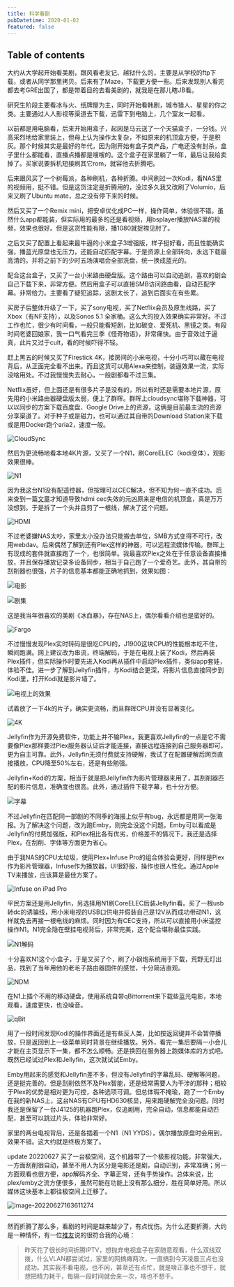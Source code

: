 ```yaml
---
title: 科学看剧
pubDatetime: 2020-01-02
featured: false
---
```


## Table of contents

大约从大学起开始看美剧，跟风看老友记、越狱什么的，主要是从学校的ftp下载，或者从同学那里拷贝。后来有了Maze，下载更方便一些。后来发现别人看完都去考GRE出国了，都是带着目的去看美剧的，就我是在那儿瞎JB看。

研究生阶段主要看冰与火、纸牌屋为主，同时开始看韩剧，城市猎人、星星的你之类。主要通过人人影视等渠道去下载，迅雷下到电脑上，几个室友一起看。

以前都是用电脑看，后来开始用盒子，起因是马云送了一个天猫盒子，一分钱。兴高采烈地给家里装上，但母上认为操作太复杂，不如原来的机顶盒方便，于是积灰。那个时候其实是最好的年代，因为刚开始有盒子类产品，广电还没有封杀，盒子里什么都能看，直播点播都是嗖嗖的。这个盒子在家里躺了一年，最后让我给卖掉了。买家说要拆机短接刷其它rom，就容他去折腾吧。

后来跟风买了一个树莓派，各种刷机，各种折腾。中间刷过一次Kodi，看NAS里的视频用，挺不错。但是这货注定是折腾用的，没过多久我又改刷了Volumio，后来又刷了Ubuntu mate，总之没有停下来的时候。

然后又买了一个Remix mini，把安卓优化成PC一样，操作简单，体验很不错。虽然什么app都能装，但实际用的最多的还是看视频，用bsplayer播放NAS里的视频，效果也很好。但是这货性能有限，播1080就捉襟见肘了。

之后又买了配置上看起来最牛逼的小米盒子3增强版，样子挺好看，而且性能确实强，播蓝光原盘也无压力，还能自动匹配字幕。于是资源上全部转向，永远下载最高清的。并将之前下的少时五场演唱会全部洗盘，统一换成蓝光的。

配合这台盒子，又买了一台小米路由硬盘版。这个路由可以自动追剧，喜欢的剧会自己下载下来，非常方便。然后用盒子可以直接SMB访问路由看，自动匹配字幕。非常给力。主要看了疑犯追踪，这剧太长了，追到后面实在有些累。

买房子后整体升级了一下，买了sony电视，买了Netflix会员及原生线路，买了Xbox（有NF支持），以及Sonos 5.1 全家桶。这么大的投入效果确实非常好。不过工作也忙，很少有时间看，一般只能看短剧，比如碳变、爱死机、黑镜之类。有段时间老婆回娘家，我一口气看完三季《怪奇物语》，非常痛快。由于音效过于逼真，此片又过于cult，看的时候吓得不轻。

赶上黑五的时候又买了Firestick 4K，接房间的小米电视，十分小巧可以藏在电视背后，从正面完全看不出来。而且这货可以用Alexa来控制，装逼效果一流，实际没啥用处。不过我慢慢失去耐心，一般剧都看不过三集。

Netflix虽好，但上面还是有很多片子是没有的，所以有时还是需要本地片源，原先用的小米路由器硬盘版太弱，便上了群晖。群晖上cloudsync堪称下载神器，可以以同步的方案下载百度盘、Google Drive上的资源，这俩是目前最主流的资源分享渠道了。对于种子或是磁力，也可以通过其自带的Download Station来下载或是用Docker跑个aria2，速度一般。

![CloudSync](https://snipersteve-public.oss-cn-hangzhou.aliyuncs.com/pic/assets/d8a8cd4baba0839e9fd904498071dfc7-20230912223645-sfnyqbb.jpg)

然后为更流畅地看本地4K片源，又买了一个N1，刷CoreELEC（kodi变体），观影效果很棒。

![N1](https://snipersteve-public.oss-cn-hangzhou.aliyuncs.com/pic/assets/f786edae1f83133e063d413cad09d443-20230912223645-q3fvtvq.jpg)

因为我这台N1没有配遥控器，但按理可以CEC解决，但不知为何一直不成功。后来查到一篇[文章](https://post.smzdm.com/p/738281/)才知道导致hdmi cec失效的元凶原来是电信的机顶盒，真是万万没想到。于是拆了一个头并且剪了一根线，解决了这个问题。

![HDMI](https://snipersteve-public.oss-cn-hangzhou.aliyuncs.com/pic/assets/f4a712d1333567c1e417134fc13350dd-20230912223645-4kc7zes.jpg)

不过老婆嫌NAS太吵，家里太小没办法只能搬去单位，SMB方式变得不可行，改用webdav。后来偶然了解到还有Plex这样的神器，可以远程流媒体传输。群晖上有现成的套件就直接跑了一个，也很简单。我最喜欢Plex之处在于任意设备直接播放，并且保存播放记录多设备同步，相当于自己跑了一个爱奇艺。此外，其自带的刮削器也很强，片子的信息基本都能正确地抓到，效果如图：

![电影](https://snipersteve-public.oss-cn-hangzhou.aliyuncs.com/pic/assets/5408edcfb3afc7f653beb687bde3b4d9-20230912223645-axgog1h.jpg)

![剧集](https://snipersteve-public.oss-cn-hangzhou.aliyuncs.com/pic/assets/cb3dda4050240c0899872679b38556d6-20230912223645-iltiacb.jpg)

这是我当年很喜欢的美剧《冰血暴》，存在NAS上，偶尔看看介绍也是蛮好的。

![Fargo](https://snipersteve-public.oss-cn-hangzhou.aliyuncs.com/pic/assets/c889715cf601bbc35cd9a143be5ee4e7-20230912223645-2wn4a5m.jpg)

不过慢慢发现Plex实时转码是很吃CPU的，J1900这块CPU的性能根本吃不住，瞬间跑满。网上建议改为串流，终端解码，于是在电视上装了Kodi，然后再装Plex插件，但实际操作时要先进入Kodi再从插件中启动Plex插件，类似app套娃，体验不佳。进一步了解到Jellyfin插件，与Kodi结合更深，将影片信息直接同步到Kodi里，打开Kodi就是影片墙了。

![电视上的效果](https://snipersteve-public.oss-cn-hangzhou.aliyuncs.com/pic/assets/858a3bd6c4c329686b0b9307f9904bb3-20230912223645-lcbs620.jpg)

试着放了一下4k的片子，确实更流畅，而且群晖CPU并没有显著变化。

![4K](https://snipersteve-public.oss-cn-hangzhou.aliyuncs.com/pic/assets/ecd01f17a2abf1208186995698b00e2f-20230912223645-rl0usop.jpg)

Jellyfin作为开源免费软件，功能上并不输Plex，我更喜欢Jellyfin的一点是它不需要像Plex那样要过Plex服务器认证后才能连接，直接远程连接到自己服务器即可，更为自主可靠。此外，Jellyfin无须付费就支持硬解，我试了在配置硬解后网页直接播放，CPU降至50%左右，还是有些勉强。

Jellyfin+Kodi的方案，相当于就是把Jellyfin作为影片管理器来用了，其刮削器匹配的影片信息，准确度也很高。此外，通过插件下载字幕，也十分方便。

![字幕](https://snipersteve-public.oss-cn-hangzhou.aliyuncs.com/pic/assets/799fc13089c728359082ede0d495a3b0-20230912223645-i5zoxh9.png)

不过Jellyfin在匹配同一部剧的不同季的海报上似乎有bug，永远都是用同一张海报。为了解决这个问题，改为跑Emby，则完全没这个问题。Emby可以看成是Jellyfin的付费加强版，和Plex相比各有优劣，价格差不的情况下，我还是选择Plex，在刮削、字体等方面更为省心。

由于我NAS的CPU太垃圾，使用Plex+Infuse Pro的组合体验会更好，同样是Plex作为影片管理器，Infuse作为播放器，UI很舒服，操作也很人性化。通过Apple TV来播放，应该算是最佳方案了。

![Infuse on iPad Pro](https://snipersteve-public.oss-cn-hangzhou.aliyuncs.com/pic/assets/191a649a3dff4867649f81f9c2d6c51f-20230912223645-12y9piu.jpg)

平民方案还是用Jellyfin，另选择用N1刷CoreELEC后装Jellyfin看。买了一根usb转dc的诱骗线，用小米电视的USB口供电并假装自己是12V从而成功带动N1，这样就免去再接一根电线的麻烦。同时因为有CEC支持，所以可以直接用小米遥控操作N1。N1完全隐在壁挂电视背后，非常完美，这个配合堪称最佳实践。

![N1解码](https://snipersteve-public.oss-cn-hangzhou.aliyuncs.com/pic/assets/07c0745d187abf4ccd72f3b08c0450c5-20230912223645-g5ms9bs.jpg)

十分喜欢N1这个小盒子，于是又买了个，刷了小钢炮系统用于下载，荒野无灯出品，找到了当年用他的老毛子路由器固件的感觉，十分简洁直观。

![NDM](https://snipersteve-public.oss-cn-hangzhou.aliyuncs.com/pic/assets/10e498c2e3a32f4c1c738315a67ae922-20230912223645-3epephe.png)

在N1上插个不用的移动硬盘，使用系统自带qBittorrent来下载些蓝光电影，本地观看，速度更快，也没噪音。

![qBit](https://snipersteve-public.oss-cn-hangzhou.aliyuncs.com/pic/assets/7bd7a572458bc5e199adf23332b5a339-20230912223645-dqaolz0.png)

用了一段时间发现Kodi的操作界面还是有些反人类，比如按返回键并不会暂停播放，只是返回到上一级菜单同时背景在继续播放。另外，看完一集后要隔一小会儿才能在主页显示下一集，都不怎么顺畅。还是换回在服务器上跑媒体库的方式吧。既然已经试过Plex和Jellyfin，这次就试试Emby。

Emby用起来的感觉和Jellyfin差不多，但没有Jellyfin的字幕乱码、硬解等问题，还是挺完善的。但是刮削依然不及Plex智能，还是经常需要人为干涉的那种；相较于Plex的优势是相对更为可控，各种选项可调。但总体瑕不掩瑜，跑了一个Emby在我的新NAS上，这台NAS有CPU有HD630核显，用来跑硬解完全没问题。同时我还是保留了一台J4125的机器跑Plex，仅追剧用，完全自动，信息都能自动匹配，甚至可以跳过片头，体验非常好。

家里的两台电视背后，还是各插着一个N1（N1 YYDS），偶尔播放原盘时会用到，效果不错。这大约就是终极方案了。

update 20220627 买了一台极空间，这个机器带了一个极影视功能，非常强大，一方面刮削很自动，甚至不用人为区分是电影还是剧，自动识别，非常准确；另一方面观看也很方便，app解码齐全、字幕正常，还有手势操作。总体来说，比plex/emby之流方便很多，虽然可能在功能上没有那么细分，胜在简单好用。所以媒体这块基本上都往极空间上迁移了。

![image-20220627163611274](https://snipersteve-public.oss-cn-hangzhou.aliyuncs.com/pic/assets/image-20220627163611274-20230912223645-2sv090r.png)

---

然而折腾了那么多，看剧的时间是越来越少了，有点忧伤。为什么还要折腾，大约是一种情怀，有一位[推友](https://twitter.com/piece/status/1230364853610483713)说的很符合我的心境：

> 昨天花了很长时间折腾IPTV，想抛弃电视盒子在家随意观看，什么双线双拨，什么VLAN都尝试过，家里的网搞瘫两次，一直搞到今天凌晨三点也没成功。其实我不看电视，也不闲，甚至还有点忙，就是啥正事也不想干，就想把精力耗干，每隔一段时间就会来一次，啥也不想干。
